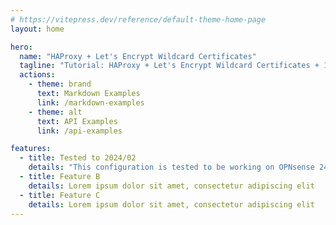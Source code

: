 ```yaml
---
# https://vitepress.dev/reference/default-theme-home-page
layout: home

hero:
  name: "HAProxy + Let's Encrypt Wildcard Certificates"
  tagline: "Tutorial: HAProxy + Let's Encrypt Wildcard Certificates + 100% A+ Rating"
  actions:
    - theme: brand
      text: Markdown Examples
      link: /markdown-examples
    - theme: alt
      text: API Examples
      link: /api-examples

features:
  - title: Tested to 2024/02
    details: "This configuration is tested to be working on OPNsense 24.1.x with the latest updates as of 2024-02-07."
  - title: Feature B
    details: Lorem ipsum dolor sit amet, consectetur adipiscing elit
  - title: Feature C
    details: Lorem ipsum dolor sit amet, consectetur adipiscing elit
---
```


